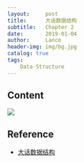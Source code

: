 ```yaml
---
layout:     post
title:      大话数据结构
subtitle:   Chapter 2
date:       2019-01-04
author:     Lance
header-img: img/bg.jpg
catalog: true
tags:
    Data-Structure
---
```


## Content  
![](https://i.loli.net/2019/01/04/5c2f4c8c0723e.png)

## Reference  
- [大话数据结构](https://book.douban.com/subject/6424904/)  